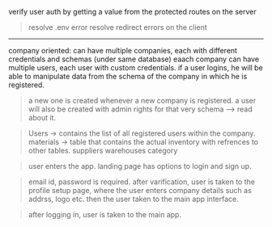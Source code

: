 <!-- TODO -->

verify user auth by getting a value from the protected routes on the server

> resolve .env error
> resolve redirect errors on the client

---

company oriented:
can have multiple companies, each with different credentials and schemas (under same database)
eaach company can have multiple users, each user with custom credentials.
if a user logins, he will be able to manipulate data from the schema of the company in which he is registered.

<!-- Schemas -->

> a new one is created whenever a new company is registered.
> a user will also be created with admin rights for that very schema --> read about it.

<!-- tables -->

> Users -> contains the list of all registered users within the company.
> materials -> table that contains the actual inventory with refrences to other tables.
> suppliers
> warehouses
> category

<!-- Client Side -->
<!-- UI Flow -->

> user enters the app.
> landing page has options to login and sign up.

<!-- signup -->

> email id, password is required.
> after varification, user is taken to the profile setup page, where the user enters company details such as addrss, logo etc.
> then the user taken to the main app interface.

<!-- signin -->

> after logging in, user is taken to the main app.
